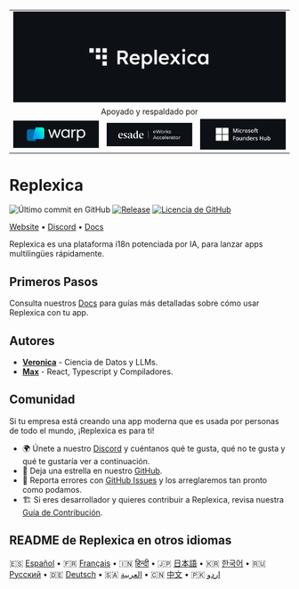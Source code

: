 <table width="100%">
    <tr>
        <td colspan="3">
            <a href="https://replexica.com">
                <img src="/content/banner.dark.png" width="100%" />
            </a>
        </td>
    </tr>
    <tr>
        <td colspan="3" align="center">
            Apoyado y respaldado por
        </td>
    </tr>
    <tr>
        <td width="33%">
            <a target="_blank" href="https://www.warp.dev/?utm_source=github&utm_medium=referral&utm_campaign=replexica_20240626">
                <img src="/content/warp.dark.png" />
            </a>
        </td>
        <td width="33%">
            <a target="_blank" href="https://www.esade.edu/en/learning-innovation/rambla/eworks">
                <img src="/content/eworks.dark.png" />
            </a>
        </td>
        <td width="33%">
            <a target="_blank" href="https://foundershub.startups.microsoft.com">
                <img src="/content/ms-f-hub.dark.png" />
            </a>
        </td>
    </tr>
</table>

# Replexica

![Último commit en GitHub](https://img.shields.io/github/last-commit/replexica/replexica)
[![Release](https://github.com/replexica/replexica/actions/workflows/release.yml/badge.svg)](https://github.com/replexica/replexica/actions/workflows/release.yml)
[![Licencia de GitHub](https://img.shields.io/github/license/replexica/replexica)](https://github.com/replexica/replexica/blob/main/LICENSE.md)

[Website](https://replexica.com) •
[Discord](https://replexica.com/go/discord) •
[Docs](https://replexica.com/go/docs)

Replexica es una plataforma i18n potenciada por IA, para lanzar apps multilingües rápidamente.

## Primeros Pasos

Consulta nuestros [Docs](https://replexica.com/go/docs) para guías más detalladas sobre cómo usar Replexica con tu app.

## Autores

* **[Veronica](https://github.com/vrcprl)** - Ciencia de Datos y LLMs.
* **[Max](https://github.com/maxprilutskiy)** - React, Typescript y Compiladores.

## Comunidad

Si tu empresa está creando una app moderna que es usada por personas de todo el mundo, ¡Replexica es para ti!

* 🌍 Únete a nuestro [Discord](https://discord.gg/GeK6AuSqzw) y cuéntanos qué te gusta, qué no te gusta y qué te gustaría ver a continuación.
* 🌟 Deja una estrella en nuestro [GitHub](https://github.com/replexica/replexica).
* 🐞 Reporta errores con [GitHub Issues](https://github.com/replexica/replexica/issues) y los arreglaremos tan pronto como podamos.
* 🏗️ Si eres desarrollador y quieres contribuir a Replexica, revisa nuestra [Guía de Contribución](./CONTRIBUTING.md).

## README de Replexica en otros idiomas

🇪🇸 [Español](/readme/es.md) •
🇫🇷 [Français](/readme/fr.md) •
🇮🇳 [हिन्दी](/readme/hi.md) •
🇯🇵 [日本語](/readme/ja.md) •
🇰🇷 [한국어](/readme/ko.md) •
🇷🇺 [Русский](/readme/ru.md) •
🇩🇪 [Deutsch](/readme/de.md) •
🇸🇦 [العربية](/readme/ar.md) •
🇨🇳 [中文](/readme/zh.md) •
🇵🇰 [اردو](/readme/ur.md)
